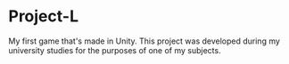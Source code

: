 # Project-L
My first game that's made in Unity. This project was developed during my university studies for the purposes of one of my subjects.
